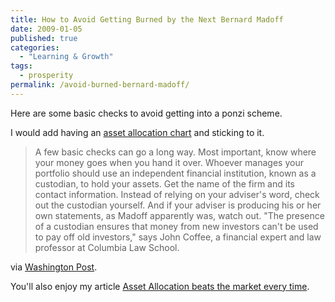 ```yaml
---
title: How to Avoid Getting Burned by the Next Bernard Madoff
date: 2009-01-05
published: true
categories:
  - "Learning & Growth"
tags:
  - prosperity
permalink: /avoid-burned-bernard-madoff/
---
```

Here are some basic checks to avoid getting into a ponzi scheme.

I would add having an [asset allocation chart](/asset-allocation-beats-the-market-every-time/) and sticking to it.

> A few basic checks can go a long way. Most important, know where your money goes when you hand it over. Whoever manages your portfolio should use an independent financial institution, known as a custodian, to hold your assets. Get the name of the firm and its contact information. Instead of relying on your adviser's word, check out the custodian yourself. And if your adviser is producing his or her own statements, as Madoff apparently was, watch out. "The presence of a custodian ensures that money from new investors can't be used to pay off old investors," says John Coffee, a financial expert and law professor at Columbia Law School.

via [Washington Post](http://www.washingtonpost.com/wp-dyn/content/article/2009/01/03/AR2009010300028.html).

You'll also enjoy my article [Asset Allocation beats the market every time](/asset-allocation-beats-the-market-every-time/).
